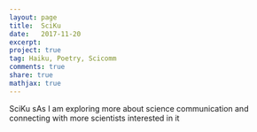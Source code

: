 ```yaml
---
layout: page
title:  SciKu
date:   2017-11-20
excerpt:
project: true
tag: Haiku, Poetry, Scicomm
comments: true
share: true
mathjax: true
---
```



SciKu sAs I am exploring more about science communication and connecting with more scientists interested in it
